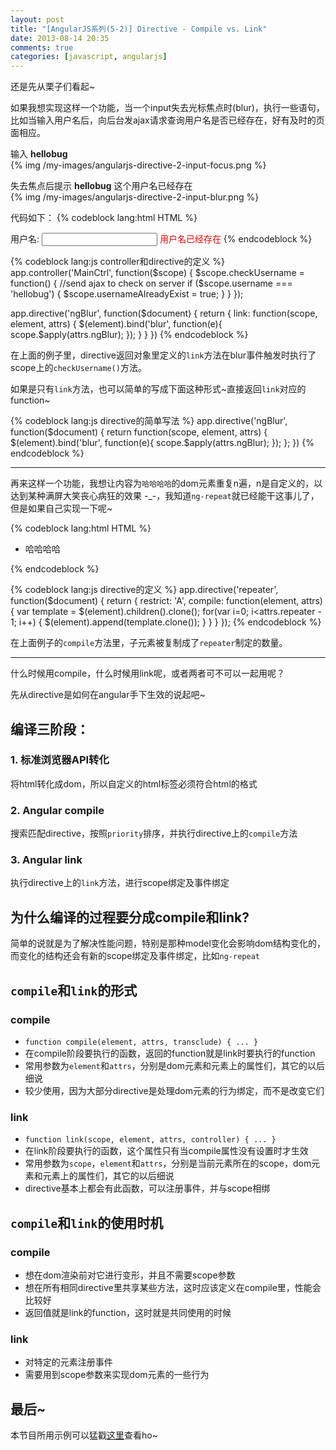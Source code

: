 ```yaml
---
layout: post
title: "[AngularJS系列(5-2)] Directive - Compile vs. Link"
date: 2013-08-14 20:35
comments: true
categories: [javascript, angularjs]
---
```


还是先从栗子们看起~

如果我想实现这样一个功能，当一个input失去光标焦点时(blur)，执行一些语句，比如当输入用户名后，向后台发ajax请求查询用户名是否已经存在，好有及时的页面相应。

输入 **hellobug**     
{% img /my-images/angularjs-directive-2-input-focus.png %}

失去焦点后提示 **hellobug** 这个用户名已经存在    
{% img /my-images/angularjs-directive-2-input-blur.png %}

<!-- more -->

代码如下： 
{% codeblock lang:html HTML %}
<body ng-controller="MainCtrl">
	<lable>用户名: 
	  <input type="text" ng-model="username" ng-blur="checkUsername()" />
	  <span style="color:red;" ng-show="usernameAlreadyExist">用户名已经存在</span>
	</lable>
</body>
{% endcodeblock %}

{% codeblock lang:js controller和directive的定义 %}
app.controller('MainCtrl', function($scope) {
  $scope.checkUsername = function() {
    //send ajax to check on server
    if ($scope.username === 'hellobug') {
      $scope.usernameAlreadyExist = true;
    }
  }
});

app.directive('ngBlur', function($document) {
  return {
    link: function(scope, element, attrs) {
      $(element).bind('blur', function(e){
         scope.$apply(attrs.ngBlur);
      });
    }
  }
})
{% endcodeblock %}

在上面的例子里，directive返回对象里定义的`link`方法在blur事件触发时执行了scope上的`checkUsername()`方法。

如果是只有`link`方法，也可以简单的写成下面这种形式~直接返回`link`对应的function~

{% codeblock lang:js directive的简单写法 %}
app.directive('ngBlur', function($document) {
  return function(scope, element, attrs) {
    $(element).bind('blur', function(e){
       scope.$apply(attrs.ngBlur);
    });
  };
})
{% endcodeblock %}

* * *      

再来这样一个功能，我想让内容为`哈哈哈哈`的dom元素重复n遍，n是自定义的，以达到某种满屏大笑丧心病狂的效果 -_-，我知道`ng-repeat`就已经能干这事儿了，但是如果自己实现一下呢~

{% codeblock lang:html HTML %}
<ul repeater="20">
  <li>哈哈哈哈</li>
</ul>
{% endcodeblock %}

{% codeblock lang:js directive的定义 %}
app.directive('repeater', function($document) {
  return {
    restrict: 'A',
    compile: function(element, attrs) {
      var template = $(element).children().clone();
      for(var i=0; i<attrs.repeater - 1; i++) {
        $(element).append(template.clone());
      }
    }
  }
});
{% endcodeblock %}

在上面例子的`compile`方法里，子元素被复制成了`repeater`制定的数量。

* * *      

什么时候用compile，什么时候用link呢，或者两者可不可以一起用呢？

先从directive是如何在angular手下生效的说起吧~

## 编译三阶段：

### 1. 标准浏览器API转化
将html转化成dom，所以自定义的html标签必须符合html的格式

### 2. Angular compile
搜索匹配directive，按照`priority`排序，并执行directive上的`compile`方法

### 3. Angular link
执行directive上的`link`方法，进行scope绑定及事件绑定

## 为什么编译的过程要分成compile和link?

简单的说就是为了解决性能问题，特别是那种model变化会影响dom结构变化的，而变化的结构还会有新的scope绑定及事件绑定，比如`ng-repeat`

## `compile`和`link`的形式

### compile
- `function compile(element, attrs, transclude) { ... }`
- 在compile阶段要执行的函数，返回的function就是link时要执行的function
- 常用参数为`element`和`attrs`，分别是dom元素和元素上的属性们，其它的以后细说
- 较少使用，因为大部分directive是处理dom元素的行为绑定，而不是改变它们

### link
- `function link(scope, element, attrs, controller) { ... }`
- 在link阶段要执行的函数，这个属性只有当compile属性没有设置时才生效
- 常用参数为`scope`，`element`和`attrs`，分别是当前元素所在的scope，dom元素和元素上的属性们，其它的以后细说
- directive基本上都会有此函数，可以注册事件，并与scope相绑

## `compile`和`link`的使用时机

### compile
- 想在dom渲染前对它进行变形，并且不需要scope参数
- 想在所有相同directive里共享某些方法，这时应该定义在compile里，性能会比较好
- 返回值就是link的function，这时就是共同使用的时候

### link
- 对特定的元素注册事件
- 需要用到scope参数来实现dom元素的一些行为

## 最后~
本节目所用示例可以猛戳[这里](http://plnkr.co/edit/77dGPHMz1mwRJHghTcXl)查看ho~

